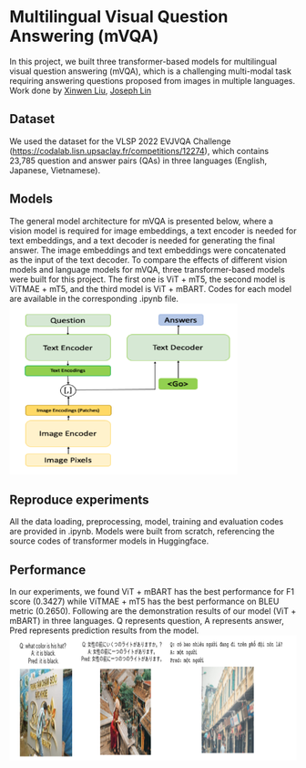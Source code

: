 # Multilingual Visual Question Answering (mVQA)
In this project, we built three transformer-based models for multilingual visual question answering (mVQA), which is a challenging multi-modal task requiring answering questions proposed from images in multiple languages. <br>
Work done by [Xinwen Liu](https://github.com/Xinwen-Liu-Wendy), [Joseph Lin](https://github.com/josephhlinn)

## Dataset
We used the dataset for the VLSP 2022 EVJVQA Challenge (https://codalab.lisn.upsaclay.fr/competitions/12274), which contains 23,785 question and answer pairs (QAs) in three languages (English, Japanese, Vietnamese).

## Models
The general model architecture for mVQA is presented below, where a vision model is required for image embeddings, a text encoder is needed for text embeddings, and a text decoder is needed for generating the final answer. The image embeddings and text embeddings were concatenated as the input of the text decoder. To compare the effects of different vision models and language models for mVQA, three transformer-based models were built for this project. The first one is ViT + mT5, the second model is ViTMAE + mT5, and the third model is ViT + mBART. Codes for each model are available in the corresponding .ipynb file. 
<img src="./model architecture.png" alt="alt text" width="400" height="300">

## Reproduce experiments
All the data loading, preprocessing, model, training and evaluation codes are provided in .ipynb. Models were built from scratch, referencing the source codes of transformer models in Huggingface.

## Performance
In our experiments, we found ViT + mBART has the best performance for F1 score (0.3427) while ViTMAE + mT5 has the best performance on BLEU metric (0.2650). Following are the demonstration results of our model (ViT + mBART) in three languages. Q represents question, A represents answer, Pred represents prediction results from the model.
<img src="./Prediction.png" alt="alt text" width="1000" height="220">


